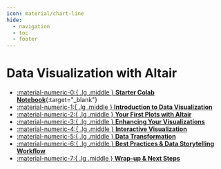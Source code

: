 ```yaml
---
icon: material/chart-line
hide:
  - navigation
  - toc
  - footer
---
```

# Data Visualization with Altair

<div class="grid cards" markdown>

-   [:material-numeric-0:{ .lg .middle } __Starter Colab Notebook__](https://colab.research.google.com/github/dataprogpy/code-samples/blob/main/starter_files/04_introduction_to_altair.ipynb){:target="_blank"}
- [ :material-numeric-1:{ .lg .middle } __Introduction to Data Visualization__](intro-to-data-viz.md) 
- [ :material-numeric-2:{ .lg .middle } __Your First Plots with Altair__](first-plots.md) 
- [ :material-numeric-3:{ .lg .middle } __Enhancing Your Visualizations__](decorations.md) 
- [ :material-numeric-4:{ .lg .middle } __Interactive Visualization__](interactive-visualization.md) 
- [ :material-numeric-5:{ .lg .middle } __Data Transformation__](data-transformations.md) 
- [ :material-numeric-6:{ .lg .middle } __Best Practices & Data Storytelling Workflow__](best-practices.md) 
- [ :material-numeric-7:{ .lg .middle } __Wrap-up & Next Steps__](wrap-up.md) 

</div>